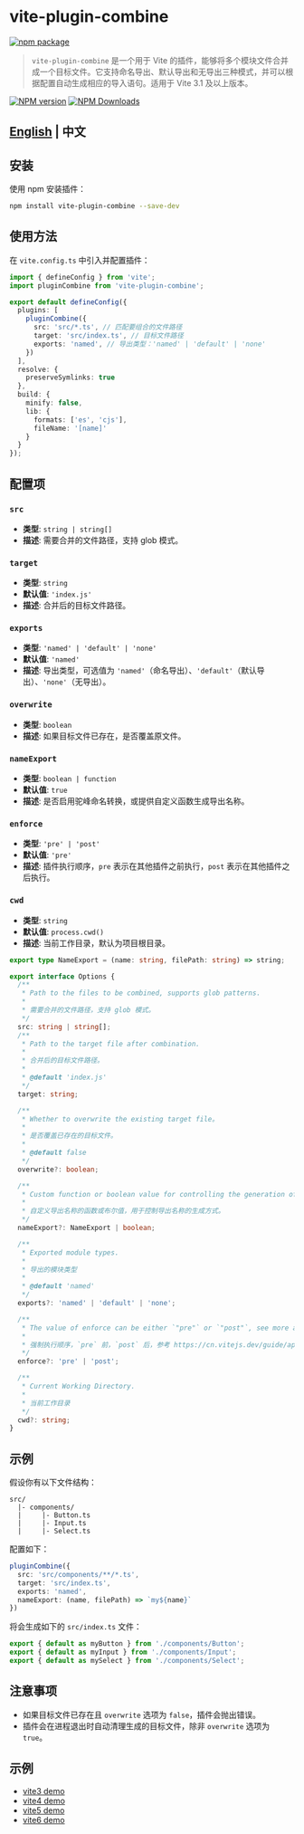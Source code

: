 # vite-plugin-combine

[![npm package](https://nodei.co/npm/vite-plugin-combine.png?downloads=true&downloadRank=true&stars=true)](https://www.npmjs.com/package/vite-plugin-combine)

> `vite-plugin-combine` 是一个用于 Vite 的插件，能够将多个模块文件合并成一个目标文件。它支持命名导出、默认导出和无导出三种模式，并可以根据配置自动生成相应的导入语句。适用于 Vite 3.1 及以上版本。

[![NPM version](https://img.shields.io/npm/v/vite-plugin-combine.svg?style=flat)](https://npmjs.org/package/vite-plugin-combine)
[![NPM Downloads](https://img.shields.io/npm/dm/vite-plugin-combine.svg?style=flat)](https://npmjs.org/package/vite-plugin-combine)

## [English](README.md) | 中文

## 安装

使用 npm 安装插件：

```bash
npm install vite-plugin-combine --save-dev
```

## 使用方法

在 `vite.config.ts` 中引入并配置插件：

```typescript
import { defineConfig } from 'vite';
import pluginCombine from 'vite-plugin-combine';

export default defineConfig({
  plugins: [
    pluginCombine({
      src: 'src/*.ts', // 匹配要组合的文件路径
      target: 'src/index.ts', // 目标文件路径
      exports: 'named', // 导出类型：'named' | 'default' | 'none'
    })
  ],
  resolve: {
    preserveSymlinks: true
  },
  build: {
    minify: false,
    lib: {
      formats: ['es', 'cjs'],
      fileName: '[name]'
    }
  }
});
```

## 配置项

### `src`

- **类型**: `string | string[]`
- **描述**: 需要合并的文件路径，支持 glob 模式。

### `target`

- **类型**: `string`
- **默认值**: `'index.js'`
- **描述**: 合并后的目标文件路径。

### `exports`

- **类型**: `'named' | 'default' | 'none'`
- **默认值**: `'named'`
- **描述**: 导出类型，可选值为 `'named'`（命名导出）、`'default'`（默认导出）、`'none'`（无导出）。

### `overwrite`

- **类型**: `boolean`
- **描述**: 如果目标文件已存在，是否覆盖原文件。

### `nameExport`

- **类型**: `boolean | function`
- **默认值**: `true`
- **描述**: 是否启用驼峰命名转换，或提供自定义函数生成导出名称。

### `enforce`

- **类型**: `'pre' | 'post'`
- **默认值**: `'pre'`
- **描述**: 插件执行顺序，`pre` 表示在其他插件之前执行，`post` 表示在其他插件之后执行。

### `cwd`

- **类型**: `string`
- **默认值**: `process.cwd()`
- **描述**: 当前工作目录，默认为项目根目录。

```ts
export type NameExport = (name: string, filePath: string) => string;

export interface Options {
  /**
   * Path to the files to be combined, supports glob patterns.
   *
   * 需要合并的文件路径，支持 glob 模式。
   */
  src: string | string[];
  /**
   * Path to the target file after combination.
   *
   * 合并后的目标文件路径。
   *
   * @default 'index.js'
   */
  target: string;

  /**
   * Whether to overwrite the existing target file。
   *
   * 是否覆盖已存在的目标文件。
   *
   * @default false
   */
  overwrite?: boolean;

  /**
   * Custom function or boolean value for controlling the generation of export names.
   *
   * 自定义导出名称的函数或布尔值，用于控制导出名称的生成方式。
   */
  nameExport?: NameExport | boolean;

  /**
   * Exported module types.
   *
   * 导出的模块类型
   *
   * @default 'named'
   */
  exports?: 'named' | 'default' | 'none';

  /**
   * The value of enforce can be either `"pre"` or `"post"`, see more at https://vitejs.dev/guide/api-plugin.html#plugin-ordering.
   *
   * 强制执行顺序，`pre` 前，`post` 后，参考 https://cn.vitejs.dev/guide/api-plugin.html#plugin-ordering。
   */
  enforce?: 'pre' | 'post';

  /**
   * Current Working Directory.
   *
   * 当前工作目录
   */
  cwd?: string;
}
```

## 示例

假设你有以下文件结构：

```
src/
  |- components/
  |     |- Button.ts
  |     |- Input.ts
  |     |- Select.ts
```

配置如下：

```typescript
pluginCombine({
  src: 'src/components/**/*.ts',
  target: 'src/index.ts',
  exports: 'named',
  nameExport: (name, filePath) => `my${name}`
})
```

将会生成如下的 `src/index.ts` 文件：

```typescript
export { default as myButton } from './components/Button';
export { default as myInput } from './components/Input';
export { default as mySelect } from './components/Select';
```

## 注意事项

- 如果目标文件已存在且 `overwrite` 选项为 `false`，插件会抛出错误。
- 插件会在进程退出时自动清理生成的目标文件，除非 `overwrite` 选项为 `true`。

## 示例

* [vite3 demo](../../examples/vite3-demo)
* [vite4 demo](../../examples/vite4-demo)
* [vite5 demo](../../examples/vite5-demo)
* [vite6 demo](../../examples/vite6-demo)
